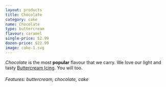 ```yaml
---
layout: products
title: Chocolate
category: cake
name: Chocolate
type: buttercream
flavour: caramel
single-price: $2.99
dozen-price: $22.99
image: cake-1.svg
---
```


*Chocolate* is the most **popular** flavour that we carry. We love our light and tasty [Buttercream Icing](https://en.wikipedia.org/wiki/Buttercream). You will too.
###### Features: buttercream, chocolate, cake

